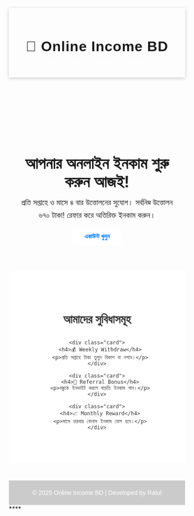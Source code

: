 <!DOCTYPE html>
<html lang="bn">
<head>
  <meta charset="UTF-8" />
  <meta name="viewport" content="width=device-width, initial-scale=1.0" />
  <title>Online Income BD</title>
  <style>
    * {
      margin: 0;
      padding: 0;
      box-sizing: border-box;
      font-family: "Poppins", sans-serif;
    }

    body {
      background: linear-gradient(135deg, #005bea, #00c6fb);
      color: #fff;
    }

    header {
      text-align: center;
      padding: 25px 15px;
      background: rgba(255,255,255,0.1);
      backdrop-filter: blur(5px);
      box-shadow: 0 2px 8px rgba(0,0,0,0.2);
    }

    header h1 {
      font-size: 32px;
      font-weight: 700;
      letter-spacing: 1px;
    }

    nav {
      margin-top: 10px;
    }

    nav a {
      color: #fff;
      text-decoration: none;
      margin: 0 15px;
      font-weight: 600;
      transition: 0.3s;
    }

    nav a:hover {
      color: #ffeb3b;
    }

    .hero {
      text-align: center;
      padding: 70px 20px;
    }

    .hero h2 {
      font-size: 36px;
      margin-bottom: 12px;
    }

    .hero p {
      font-size: 18px;
      max-width: 650px;
      margin: 0 auto 25px;
      line-height: 1.6;
    }

    .btn {
      background: #fff;
      color: #007bff;
      padding: 12px 28px;
      border-radius: 8px;
      text-decoration: none;
      font-weight: bold;
      transition: 0.3s;
    }

    .btn:hover {
      background: #f3f3f3;
      transform: scale(1.05);
    }

    .features {
      background: #fff;
      color: #333;
      padding: 60px 20px;
      text-align: center;
    }

    .features h3 {
      font-size: 26px;
      margin-bottom: 30px;
    }

    .card {
      display: inline-block;
      width: 280px;
      background: #f9f9f9;
      border-radius: 10px;
      margin: 10px;
      padding: 20px;
      box-shadow: 0 3px 10px rgba(0,0,0,0.1);
      transition: 0.3s;
    }

    .card:hover {
      transform: translateY(-5px);
    }

    .card h4 {
      color: #007bff;
      margin-bottom: 10px;
    }

    footer {
      background: rgba(0,0,0,0.2);
      color: #fff;
      text-align: center;
      padding: 20px;
      font-size: 14px;
      margin-top: 40px;
    }
  </style>
</head>
<body>

  <header>
    <h1>💸 Online Income BD</h1>
    <nav>
      <a href="#">হোম</a>
      <a href="#">ইনকাম</a>
      <a href="#">উত্তোলন</a>
      <a href="#">যোগাযোগ</a>
    </nav>
  </header>

  <section class="hero">
    <h2>আপনার অনলাইন ইনকাম শুরু করুন আজই!</h2>
    <p>প্রতি সপ্তাহে ও মাসে ৪ বার উত্তোলনের সুযোগ। সর্বনিম্ন উত্তোলন ৬৭০ টাকা! রেফার করে অতিরিক্ত ইনকাম করুন।</p>
    <a class="btn" href="#">একাউন্ট খুলুন</a>
  </section>

  <section class="features">
    <h3>আমাদের সুবিধাসমূহ</h3>

    <div class="card">
      <h4>💰 Weekly Withdraw</h4>
      <p>প্রতি সপ্তাহে টাকা তুলুন বিকাশ বা নগদে।</p>
    </div>

    <div class="card">
      <h4>👥 Referral Bonus</h4>
      <p>বন্ধুকে ইনভাইট করলে বাড়তি ইনকাম পান।</p>
    </div>

    <div class="card">
      <h4>📈 Monthly Reward</h4>
      <p>মাসে চারবার বোনাস ইনকাম যোগ হবে।</p>
    </div>
  </section>

  <footer>
    © 2025 Online Income BD | Developed by Ratul
  </footer>

</body>
</html>****
